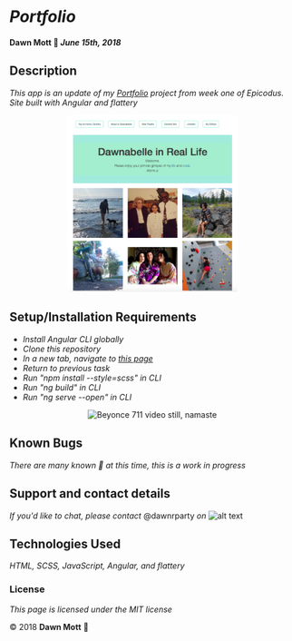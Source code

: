 <!-- Twitter icon from https://github.com/carlsednaoui/gitsocial -->
[1.1]: http://i.imgur.com/tXSoThF.png (twitter icon with padding)

# _Portfolio_

#### **Dawn Mott** :sunrise_over_mountains: _June 15th, 2018_

## Description

_This app is an update of my  [Portfolio](https://beyonce.com) project from week one of Epicodus. Site built with Angular and flattery_
<div style="text-align:center"><img src="./src/assets/portfolio1.png" alt="screen shot of portfolio from week one" width="300"></div>


## Setup/Installation Requirements

* _Install Angular CLI globally_
* _Clone this repository_
* _In a new tab, navigate to [this page](https://youtu.be/OSAOsm1u-OE)_
* _Return to previous task_
* _Run "npm install --style=scss" in CLI_
* _Run "ng build" in CLI_
* _Run "ng serve --open" in CLI_


<div style="text-align:center"><img src="https://imgix.bustle.com/lovelace/uploads/249/78d22db0-5614-0132-4214-0ebc4eccb42f.png?w=614&fit=max&auto=format&q=70" alt="Beyonce 711 video still, namaste" width="300"></div>

## Known Bugs

_There are many known :bug: at this time, this is a work in progress_

## Support and contact details

_If you'd like to chat, please contact_ @dawnrparty _on_ ![alt text][1.1]

## Technologies Used

_HTML, SCSS, JavaScript, Angular, and flattery_

### License

*This page is licensed under the MIT license*

&copy; 2018 **Dawn Mott** :sunrise_over_mountains:

